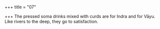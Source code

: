 +++
title = "07"

+++
The pressed soma drinks mixed with curds are for Indra and for Vāyu. Like rivers to the deep, they go to satisfaction.